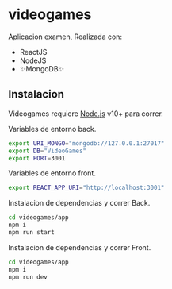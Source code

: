 # videogames

Aplicacion examen,
Realizada con:

- ReactJS
- NodeJS
- ✨MongoDB✨

## Instalacion 

Videogames requiere [Node.js](https://nodejs.org/) v10+ para correr.

Variables de entorno back.

```sh
export URI_MONGO="mongodb://127.0.0.1:27017"
export DB="VideoGames"
export PORT=3001
```

Variables de entorno front.

```sh
export REACT_APP_URI="http://localhost:3001"
```

Instalacion de dependencias y correr Back.

```sh
cd videogames/app
npm i
npm run start
```

Instalacion de dependencias y correr Front.

```sh
cd videogames/app
npm i
npm run dev
```
